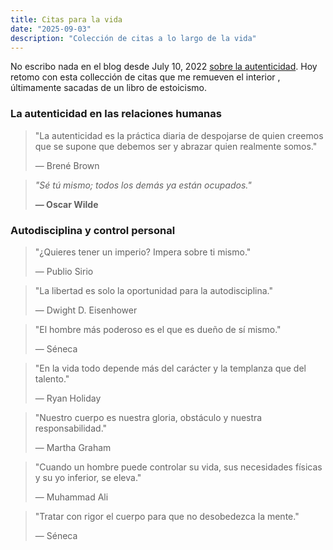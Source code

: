 ```yaml
---
title: Citas para la vida
date: "2025-09-03"
description: "Colección de citas a lo largo de la vida"
---
```


<!-- date: año-mes-día -->

No escribo nada en el blog desde July 10, 2022 [sobre la autenticidad](/sobre-la-autencididad/).
Hoy retomo con esta collección de citas que me remueven el interior , últimamente sacadas de un libro de estoicismo.

### La autenticidad en las relaciones humanas

> "La autenticidad es la práctica diaria de despojarse de quien creemos que se supone que debemos ser y abrazar quien realmente somos."
>
> — Brené Brown

> _"Sé tú mismo; todos los demás ya están ocupados."_
>
> **— Oscar Wilde**

### Autodisciplina y control personal

> "¿Quieres tener un imperio? Impera sobre ti mismo."
>
> — Publio Sirio

> "La libertad es solo la oportunidad para la autodisciplina."
>
> — Dwight D. Eisenhower

> "El hombre más poderoso es el que es dueño de sí mismo."
>
> — Séneca

> "En la vida todo depende más del carácter y la templanza que del talento."
>
> — Ryan Holiday

> "Nuestro cuerpo es nuestra gloria, obstáculo y nuestra responsabilidad."
>
> — Martha Graham

> "Cuando un hombre puede controlar su vida, sus necesidades físicas y su yo inferior, se eleva."
>
> — Muhammad Ali

> "Tratar con rigor el cuerpo para que no desobedezca la mente."
>
> — Séneca
